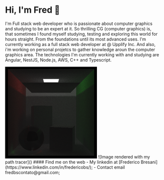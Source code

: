 # Hi, I'm Fred 👋
I'm Full stack web developer who is passionate about computer graphics and studying to be an expert at it. So thrilling CG (computer graphics) is, that sometimes I found myself studying, testing and exploring this world for hours straight. From the foundations until its most advanced uses. I'm currently working as a full stack web developer at @ Upplify Inc. And also, i'm working on personal projetcs to gather knowledge aroun the computer graphics area. The technologies I'm currently working with and studying are Angular, NestJS, Node.js, AWS, C++ and Typescript. 

<div>
  <img src="https://raw.githubusercontent.com/FredericoBresani/path-tracer/bidirectional-path-tracing/presets/edge-case-30-samples-caustics.png">
    ![Image rendered with my path tracer]()
    #### Find me on the web
    - My linkedin at [Frederico Bresani](https://www.linkedin.com/in/fredericobs/);
    - Contact email fredbscontato@gmail.com;
  
</div>



